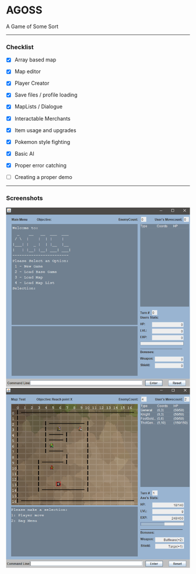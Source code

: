 # AGOSS
A Game of Some Sort

----
### Checklist

- [x] Array based map
- [x] Map editor
- [x] Player Creator
- [x] Save files / profile loading
- [x] MapLists / Dialogue 
- [x] Interactable Merchants
- [x] Item usage and upgrades
- [x] Pokemon style fighting
- [x] Basic AI
- [x] Proper error catching
- [ ] Creating a proper demo




----
### Screenshots

![ ](/AGOSSMain.png) ![ ](/AGOSSBattle.png)
